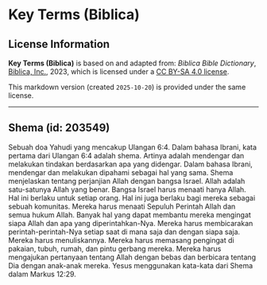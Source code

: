 # Key Terms (Biblica)

## License Information

**Key Terms (Biblica)** is based on and adapted from: _Biblica Bible Dictionary_, [Biblica, Inc.](https://www.biblica.com/), 2023, which is licensed under a [CC BY-SA 4.0 license](https://creativecommons.org/licenses/by-sa/4.0/legalcode.en).

This markdown version (created `2025-10-20`) is provided under the same license.



--------------------------------

## Shema (id: 203549)

Sebuah doa Yahudi yang mencakup Ulangan 6:4\. Dalam bahasa Ibrani, kata pertama dari Ulangan 6:4 adalah shema. Artinya adalah mendengar dan melakukan tindakan berdasarkan apa yang didengar. Dalam bahasa Ibrani, mendengar dan melakukan dipahami sebagai hal yang sama. Shema menjelaskan tentang perjanjian Allah dengan bangsa Israel. Allah adalah satu\-satunya Allah yang benar. Bangsa Israel harus menaati hanya Allah. Hal ini berlaku untuk setiap orang. Hal ini juga berlaku bagi mereka sebagai sebuah komunitas. Mereka harus menaati Sepuluh Perintah Allah dan semua hukum Allah. Banyak hal yang dapat membantu mereka mengingat siapa Allah dan apa yang diperintahkan\-Nya. Mereka harus membicarakan perintah\-perintah\-Nya setiap saat di mana saja dan dengan siapa saja. Mereka harus menuliskannya. Mereka harus memasang pengingat di pakaian, tubuh, rumah, dan pintu gerbang mereka. Mereka harus mengajukan pertanyaan tentang Allah dengan bebas dan berbicara tentang Dia dengan anak\-anak mereka. Yesus menggunakan kata\-kata dari Shema dalam Markus 12:29\.


